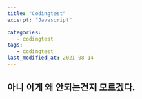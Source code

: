 ```yaml
---
title: "Codingtest"
excerpt: "Javascript"

categories:
   - codingtest
tags:
   - codingtest
last_modified_at: 2021-08-14
---
```


## 아니 이게 왜 안되는건지 모르겠다.